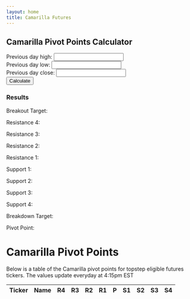 ```yaml
---
layout: home
title: Camarilla Futures
---
```


<div class="container">
    <div class="sidebar">
        <h2>Camarilla Pivot Points Calculator</h2>
        <div class="calculator">
            <div class="input-group">
                <label for="high">Previous day high:</label>
                <input type="text" id="high">
            </div>
            <div class="input-group">
                <label for="low">Previous day low:</label>
                <input type="text" id="low">
            </div>
            <div class="input-group">
                <label for="close">Previous day close:</label>
                <input type="text" id="close">
            </div>
            <button id="calculate-button">Calculate</button>
            <div class="results">
                <h3>Results</h3>
                <p>Breakout Target: <span id="breakout_target"></span></p>
                <p>Resistance 4: <span id="resistance_4"></span></p>
                <p>Resistance 3: <span id="resistance_3"></span></p>
                <p>Resistance 2: <span id="resistance_2"></span></p>
                <p>Resistance 1: <span id="resistance_1"></span></p>
                <p>Support 1: <span id="support_1"></span></p>
                <p>Support 2: <span id="support_2"></span></p>
                <p>Support 3: <span id="support_3"></span></p>
                <p>Support 4: <span id="support_4"></span></p>
                <p>Breakdown Target: <span id="breakdown_target"></span></p>
                <div class="pivot-section">
                    <p>Pivot Point: <span id="pivot_point"></span></p>
                </div>
            </div>
        </div>
    </div>
    <div class="main-content">
        <h1>Camarilla Pivot Points</h1>
        <p>Below is a table of the Camarilla pivot points for topstep eligible futures tickers. The values update everyday at 4:15pm EST</p>
        <table class="cam-table">
            <thead>
                <tr>
                    <th>Ticker</th>
                    <th>Name</th>
                    <th>R4</th>
                    <th>R3</th>
                    <th>R2</th>
                    <th>R1</th>
                    <th>P</th>
                    <th>S1</th>
                    <th>S2</th>
                    <th>S3</th>
                    <th>S4</th>
                </tr>
            </thead>
            <tbody id="pivotTableBody"></tbody>
        </table>
    </div>
</div>
<script src="{{ '/assets/js/calc.js' | relative_url }}"></script>
<script src="{{ '/assets/js/table.js' | relative_url }}"></script>
